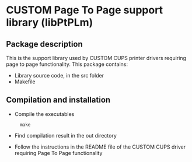 # CUSTOM Page To Page support library (libPtPLm)

## Package description

This is the support library used by CUSTOM CUPS printer drivers requiring page to page functionality.
This package contains:

- Library source code, in the src folder
- Makefile


## Compilation and installation

- Compile the executables

        make

- Find compilation result in the out directory

- Follow the instructions in the README file of the CUSTOM CUPS driver requiring Page To Page functionality

